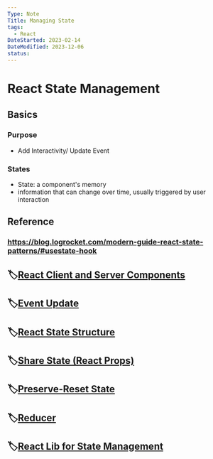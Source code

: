 ```yaml
---
Type: Note
Title: Managing State
tags:
  - React
DateStarted: 2023-02-14
DateModified: 2023-12-06
status:
---
```


# React State Management

## Basics

### Purpose
- Add Interactivity/ Update Event

### States
- State: a component's memory
- information that can change over time, usually triggered by user interaction

## Reference

### https://blog.logrocket.com/modern-guide-react-state-patterns/#usestate-hook

## 🏷️[React Client and Server Components](React%20Client%20and%20Server%20Components.md)

## 🏷️[Event Update](Event%20Update.md)

## 🏷️[React State Structure](React%20State%20Structure.md)

## 🏷️[Share State (React Props)](Share%20State%20(React%20Props).md)

## 🏷️[Preserve-Reset State](Preserve-Reset%20State.md)

## 🏷️[Reducer](Reducer.md)

## 🏷️[React Lib for State Management](React%20Lib%20for%20State%20Management.md)